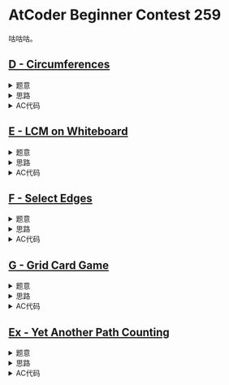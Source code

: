 # AtCoder Beginner Contest 259

咕咕咕。

## [D - Circumferences](https://atcoder.jp/contests/abc259/tasks/abc259_d)

<details>
<summary>题意</summary>

给定$n$个园$(x_i, y_i, r_i)$以及起点$(sx, sy)$和终点$(tx, ty)$。

问只在给定圆的圆周上移动，能否从起点移动至终点。

其中$1 \le n \le 3000, -{10}^9 \le x_i, y_i \le {10}^9, 1 \le r_i \le {10}^9$。

</details>

<details>
<summary>思路</summary>

转换成图论问题，一个圆对应一个节点，如果两个圆之间有交点就在两个节点之间连边，表示可以从一个圆走到另一个圆。

两圆是否有交点就是高中数学。然后这里的可达关系是传递的，所以可以用并查集维护。

如果起点和终点在同一连通块中则可行，反之则无解。

</details>

<details>
<summary>AC代码</summary>

```cpp
// Problem: D - Circumferences
// Contest: AtCoder - AtCoder Beginner Contest 259
// URL: https://atcoder.jp/contests/abc259/tasks/abc259_d
// Memory Limit: 1024 MB
// Time Limit: 2000 ms
//
// Powered by CP Editor (https://cpeditor.org)

#include <bits/stdc++.h>

#define CPPIO std::ios::sync_with_stdio(false), std::cin.tie(0), std::cout.tie(0);
#define freep(p) p ? delete p, p = nullptr, void(1) : void(0)

#ifdef BACKLIGHT
#include "debug.h"
#else
#define logd(...) ;
#endif

using i64 = int64_t;
using u64 = uint64_t;

void solve_case(int Case);

int main(int argc, char* argv[]) {
  CPPIO;
  int T = 1;
  // std::cin >> T;
  for (int t = 1; t <= T; ++t) {
    solve_case(t);
  }
  return 0;
}

void solve_case(int Case) {
  auto dist2 = [](int sx, int sy, int tx, int ty) {
    return i64(1) * (tx - sx) * (tx - sx) + i64(1) * (ty - sy) * (ty - sy);
  };

  auto square = [](int x) { return i64(1) * x * x; };

  auto intersect = [&dist2, &square](const std::array<int, 3>& lhs, const std::array<int, 3>& rhs) {
    auto [x1, y1, r1] = lhs;
    auto [x2, y2, r2] = rhs;
    return dist2(x1, y1, x2, y2) <= square(r1 + r2) &&
           dist2(x1, y1, x2, y2) >= square(std::abs(r1 - r2));
  };

  int n;
  std::cin >> n;

  int sx, sy, tx, ty;
  std::cin >> sx >> sy >> tx >> ty;

  std::vector<int> f(n);
  std::iota(f.begin(), f.end(), 0);
  std::function<int(int)> find = [&](int x) { return x == f[x] ? x : f[x] = find(f[x]); };
  auto merge = [&](int x, int y) {
    x = find(x), y = find(y);
    if (x == y)
      return;
    f[x] = y;
  };

  std::vector<std::array<int, 3>> a(n);
  for (int i = 0; i < n; ++i) {
    int x, y, r;
    std::cin >> x >> y >> r;
    a[i] = {x, y, r};
  }

  for (int i = 0; i < n; ++i) {
    for (int j = i + 1; j < n; ++j) {
      if (intersect(a[i], a[j])) {
        merge(i, j);
      }
    }
  }

  auto belong = [&](int sx, int sy) {
    int z = -1;
    for (int i = 0; i < n; ++i) {
      auto [x, y, r] = a[i];
      if (dist2(sx, sy, x, y) == square(r)) {
        z = find(i);
        break;
      }
    }
    return z;
  };

  int sid = belong(sx, sy), tid = belong(tx, ty);
  std::cout << (sid != -1 && sid == tid ? "Yes" : "No") << "\n";
}

```

</details>


## [E - LCM on Whiteboard](https://atcoder.jp/contests/abc259/tasks/abc259_e)

<details>
<summary>题意</summary>

给定$n$个数字的质因数分解形式，要求将其中某一个数置成1，问操作过后这$n$个数可能的LCM有多少个。

其中$1 \le n \le 2 \times {10}^{5}$。

</details>

<details>
<summary>思路</summary>

假设操作之前，$n$个数字的LCM等于$lcm$。

根据
$$
\operatorname{LCM} = \prod_i p_i^{\max_j(e_j)}
$$

可以得出，如果将某个数字置成1之后，某个$\max_j(e_j)$发生变化，则这个数字对和一个新的LCM一一对应。

还有一种可能是将某个数字置成1之后，$\max_j(e_j)$均未发生变化，这一部分的数字均对应$lcm$。

两部分之和即为答案。

</details>

<details>
<summary>AC代码</summary>

```cpp
// Problem: E - LCM on Whiteboard
// Contest: AtCoder - AtCoder Beginner Contest 259
// URL: https://atcoder.jp/contests/abc259/tasks/abc259_e
// Memory Limit: 1024 MB
// Time Limit: 2000 ms
//
// Powered by CP Editor (https://cpeditor.org)

#include <bits/stdc++.h>

#define CPPIO std::ios::sync_with_stdio(false), std::cin.tie(0), std::cout.tie(0);
#define freep(p) p ? delete p, p = nullptr, void(1) : void(0)

#ifdef BACKLIGHT
#include "debug.h"
#else
#define logd(...) ;
#endif

using i64 = int64_t;
using u64 = uint64_t;

void solve_case(int Case);

int main(int argc, char* argv[]) {
  CPPIO;
  int T = 1;
  // std::cin >> T;
  for (int t = 1; t <= T; ++t) {
    solve_case(t);
  }
  return 0;
}

void solve_case(int Case) {
  int n;
  std::cin >> n;

  std::map<int, std::pair<int, int>> mp;
  std::vector<std::vector<std::pair<int, int>>> a(n);
  for (int i = 0; i < n; ++i) {
    int m;
    std::cin >> m;
    for (int j = 0; j < m; ++j) {
      int p, e;
      std::cin >> p >> e;

      a[i].push_back({p, e});

      if (!mp.count(p)) {
        mp[p] = {e, 1};
      } else {
        if (e > mp[p].first) {
          mp[p] = {e, 1};
        } else if (e == mp[p].first) {
          ++mp[p].second;
        }
      }
    }
  }

  int ans = 0, delta = 0;
  for (int i = 0; i < n; ++i) {
    bool flag = false;
    for (auto [p, e] : a[i]) {
      if (e == mp[p].first && mp[p].second == 1) {
        flag = true;
      }
    }
    if (flag)
      ++ans;
    else
      delta = 1;
  }

  std::cout << ans + delta << "\n";
}

```

</details>

## [F - Select Edges](https://atcoder.jp/contests/abc259/tasks/abc259_f)

<details>
<summary>题意</summary>

给定一棵$n$个节点的树，边带权。

考虑选出一些边，要求至多选择$d_i$条一端为节点$i$的边。

问选出来的边的最大边权和。

其中$2 \le n \le 3 \times {10}^5$。

</details>

<details>
<summary>思路</summary>

一开始猜了个假结论，即一个类似Kruscal的贪心，然后WA了。

然后就想到了DP，不妨令节点$1$为根，记$dp_{i, 0/1}$表示以$i$为根的子树中，是否还有余量选择指向$i$父亲的边，的最大边权和。易得$\max(dp_{1, 0}, dp_{1, 1})$即为答案。

对于节点$u$，记其子节点的集合为$V$，则$dp_{u,0/1}$可以只从$V$转移得到。

然后这里的转移可以贪心搞。

具体就是对于$v \in V$，节点$v$可以提供两种方案：收益为$dp_{v, 0}$代价为0以及收益为$w + dp_{v, 1}$代价为1。

$dp_{u, 0}$可以看成至多花费$d_u$的代价的最大收益，$dp_{u, 1}$可以看成至多花费$d_u - 1$的代价的最大收益。

当$d_u = 0$时令$dp_{u, 1}$为$-\infin$。

可以先将所有$dp_{v, 0}$累加起来，问题转化成可以花费1的代价额外增加$w + dp_{v, 1} - dp_{v, 0}$的收益，然后排个序贪心搞就可以了。

</details>

<details>
<summary>AC代码</summary>

```cpp
// Problem: F - Select Edges
// Contest: AtCoder - AtCoder Beginner Contest 259
// URL: https://atcoder.jp/contests/abc259/tasks/abc259_f
// Memory Limit: 1024 MB
// Time Limit: 3000 ms
//
// Powered by CP Editor (https://cpeditor.org)

#include <bits/stdc++.h>

#define CPPIO std::ios::sync_with_stdio(false), std::cin.tie(0), std::cout.tie(0);
#define freep(p) p ? delete p, p = nullptr, void(1) : void(0)

#ifdef BACKLIGHT
#include "debug.h"
#else
#define logd(...) ;
#endif

using i64 = int64_t;
using u64 = uint64_t;

void solve_case(int Case);

int main(int argc, char* argv[]) {
  CPPIO;
  int T = 1;
  // std::cin >> T;
  for (int t = 1; t <= T; ++t) {
    solve_case(t);
  }
  return 0;
}

struct Edge {
  int v, w;
  Edge() {}
  Edge(int _v, int _w) : v(_v), w(_w) {}
  bool operator<(const Edge& e) const { return w > e.w; }
};

void solve_case(int Case) {
  int n;
  std::cin >> n;

  std::vector<int> d(n);
  for (int i = 0; i < n; ++i)
    std::cin >> d[i];

  std::vector<std::vector<Edge>> g(n);
  for (int i = 0; i < n - 1; ++i) {
    int u, v, w;
    std::cin >> u >> v >> w;
    --u, --v;
    g[u].push_back(Edge(v, w));
    g[v].push_back(Edge(u, w));
  }

  std::vector<std::vector<i64>> dp(n, std::vector<i64>(2, 0));
  std::function<void(int, int)> dfs = [&](int u, int f) {
    std::vector<i64> W;

    i64 x = 0;
    for (auto [v, w] : g[u]) {
      if (v == f)
        continue;
      dfs(v, u);

      x += dp[v][0];

      if (w > 0 && d[u] > 0 && d[v] > 0) {
        W.push_back(w + dp[v][1] - dp[v][0]);
      }
    }

    if (d[u] == 0) {
      dp[u][0] = x;
      dp[u][1] = -0x3f3f3f3f3f3f3f3f;
      return;
    }

    std::sort(W.begin(), W.end(), std::greater<int>());

    dp[u][0] = dp[u][1] = x;

    for (int i = 0; i < std::min(d[u], (int)W.size()); ++i)
      if (W[i] > 0)
        dp[u][0] += W[i];

    for (int i = 0; i < std::min(d[u] - 1, (int)W.size()); ++i)
      if (W[i] > 0)
        dp[u][1] += W[i];
  };
  dfs(1, 1);

  std::cout << dp[1][0] << "\n";
}

```

</details>

## [G - Grid Card Game](https://atcoder.jp/contests/abc259/tasks/abc259_g)

<details>
<summary>题意</summary>

给定一个$n$行$m$列的矩阵，可以选择其中些行和列，收益计算方式如下:
- 若存在$a_{i, j} < 0$且同时选择了第$i$行和第$j$列，则收益为$- \infin$。
- 否则，收益为被至少选中一次的元素之和。

问最大收益。

其中$1 \le n, m \le 100$。

</details>

<details>
<summary>思路</summary>

统计行元素和，记为$r_i$；统计列元素和，记为$c_j$。

由于可以全部不选从而使得收益为$0$，如果$r_i < 0$则不可能会选择这一行，列同理。

先不考虑重复部分，此时的最佳方案就是将所有收益为正的行和列都选择。但是由于所选行和列之间存在交集，还需要扣去一些重复计算的值。现在问题转化成让扣去的值最小。

根据以下规则建图：
- 若$r_i$大于$0$则从$S$向第$i$行连边，容量为$r_i$，表示选第$i$行。
- 若$c_j$大于$0$则从第$j$列向$T$连边，容量为$c_j$，表示选第$j$列。
- 若$a_{i, j}$大于等于$0$则从第$i$行向第$j$列连边，容量为$a_{i, j}$，表示同时选择第$i$行和第$j$列。
- 若$a_{i, j}$小于$0$则从第$i$行向第$j$列连边，容量为$+\infin$，表示同时选择第$i$行和第$j$列。

如果同时选了第$i$行和第$j$列，那么收益就应当扣去$a_{i, j}$，相当于割掉图中的一条边；如果没有选某一行，那么收益就应当扣去$r_i$，相当于割掉图中的一条边；列同理。问题转化为在图中删去一些边使得$S$和$T$不连通且割掉的边权和最小，这个就是最小割。

然后根据最大流最小割定理，Dinic跑个最大流完事。

</details>

<details>
<summary>AC代码</summary>

```cpp
// Problem: G - Grid Card Game
// Contest: AtCoder - AtCoder Beginner Contest 259
// URL: https://atcoder.jp/contests/abc259/tasks/abc259_g
// Memory Limit: 1024 MB
// Time Limit: 2000 ms
//
// Powered by CP Editor (https://cpeditor.org)

#include <bits/stdc++.h>

#define CPPIO std::ios::sync_with_stdio(false), std::cin.tie(0), std::cout.tie(0);
#define freep(p) p ? delete p, p = nullptr, void(1) : void(0)

#ifdef BACKLIGHT
#include "debug.h"
#else
#define logd(...) ;
#endif

using i64 = int64_t;
using u64 = uint64_t;

void solve_case(int Case);

int main(int argc, char* argv[]) {
  CPPIO;
  int T = 1;
  // std::cin >> T;
  for (int t = 1; t <= T; ++t) {
    solve_case(t);
  }
  return 0;
}

template <typename CapacityType>
class MaxFlowGraph {
  struct Edge {
    int from, to;
    CapacityType capacity, flow;
    Edge() {}
    Edge(int _from, int _to, CapacityType _capacity, CapacityType _flow)
        : from(_from), to(_to), capacity(_capacity), flow(_flow) {}
  };

  int n_;
  int m_;
  std::vector<Edge> edges_;
  std::vector<std::vector<int>> adjacent_;

 public:
  explicit MaxFlowGraph(int n) : n_(n), m_(0), edges_(0), adjacent_(n) {}

  void AddEdge(int from, int to, CapacityType capacity) {
    assert(0 <= from and from < n_);
    assert(0 <= to and to < n_);

    edges_.emplace_back(from, to, capacity, 0);
    adjacent_[from].push_back(m_);
    ++m_;

    edges_.emplace_back(to, from, 0, 0);
    adjacent_[to].push_back(m_);
    ++m_;
  }

  CapacityType Dinic(int src, int dst) {
    const static CapacityType INF = std::numeric_limits<CapacityType>::max();
    std::vector<int> level(n_);
    std::vector<int> start_index(n_);

    std::function<bool()> bfs = [&]() -> bool {
      std::fill(level.begin(), level.end(), -1);

      std::queue<int> q;
      q.push(src);
      level[src] = 0;

      while (!q.empty()) {
        int u = q.front();
        q.pop();

        for (int edge_id : adjacent_[u]) {
          auto [from, to, capacity, flow] = edges_[edge_id];
          CapacityType residual_capacity = capacity - flow;
          if (residual_capacity > 0 && level[to] == -1) {
            level[to] = level[u] + 1;
            if (to == dst)
              break;
            q.push(to);
          }
        }
      }

      return level[dst] != -1;
    };

    std::function<CapacityType(int, CapacityType)> dfs =
        [&](int u, CapacityType max_augment) -> CapacityType {
      if (u == dst)
        return max_augment;

      if (max_augment == 0)
        return 0;

      CapacityType total_augment = 0;
      int i = start_index[u];
      for (; i < (int)adjacent_[u].size(); ++i) {
        int edge_id = adjacent_[u][i];
        auto [from, to, capacity, flow] = edges_[edge_id];
        if (level[to] == level[u] + 1) {
          CapacityType residual_capacity = capacity - flow;
          CapacityType new_augment = dfs(to, std::min(max_augment, residual_capacity));
          if (new_augment <= 0)
            continue;

          max_augment -= new_augment;
          total_augment += new_augment;
          edges_[edge_id].flow += new_augment;
          edges_[edge_id ^ 1].flow -= new_augment;

          if (max_augment == 0)
            break;
        }
      }
      start_index[u] = i;

      if (total_augment == 0)
        level[u] = -1;

      return total_augment;
    };

    CapacityType max_flow = 0;
    while (bfs()) {
      std::fill(start_index.begin(), start_index.end(), 0);
      CapacityType new_flow = dfs(src, INF);
      logd(new_flow);
      max_flow += new_flow;
    }

    return max_flow;
  }
};

void solve_case(int Case) {
  int n, m;
  std::cin >> n >> m;

  std::vector<std::vector<int>> a(n, std::vector<int>(m));
  std::vector<i64> r(n), c(m);
  for (int i = 0; i < n; ++i) {
    for (int j = 0; j < m; ++j) {
      std::cin >> a[i][j];
      r[i] += a[i][j];
      c[j] += a[i][j];
    }
  }

  MaxFlowGraph<i64> g(n + m + 2);
  int s = n + m, t = s + 1;

  i64 sum = 0;
  for (int i = 0; i < n; ++i) {
    if (r[i] > 0) {
      g.AddEdge(s, i, r[i]);
      sum += r[i];
    }
  }
  for (int i = 0; i < m; ++i) {
    if (c[i] > 0) {
      g.AddEdge(n + i, t, c[i]);
      sum += c[i];
    }
  }

  for (int i = 0; i < n; ++i) {
    for (int j = 0; j < m; ++j) {
      if (a[i][j] >= 0) {
        g.AddEdge(i, n + j, a[i][j]);
      } else {
        g.AddEdge(i, n + j, 1e18);
      }
    }
  }

  std::cout << sum - g.Dinic(s, t) << "\n";
}

```

</details>

## [Ex - Yet Another Path Counting](https://atcoder.jp/contests/abc259/tasks/abc259_h)

<details>
<summary>题意</summary>

给定一个$n$行$n$列的矩阵，每个格子带有一种颜色。可以从任意格子出发，但是只能往右或者往下走，可以在任意格子停止。记过程中经过的格子为一条路径，包括开头和结尾。

问满足开头和结尾颜色相同的路径有多少条。

其中$1 \le n \le 400$。

</details>

<details>
<summary>思路</summary>

**方法1**：对于某个颜色$c$，记颜色为$c$的格子的集合为$S(c)$，则分别枚举起点和终点，从起点走到终点的路径数其实就是经典组合数，累加起来就可以得到颜色$c$对答案的贡献。单词时间复杂度$O(|S(c)|^2)$，在格子颜色全部相同时总的复杂度为$O(n^4)$。

**方法2**：对于某个颜色$c$，令$dp_{i, j}$表示从某个颜色为$c$的起点开始走到格子$(i, j)$（颜色不必为$c$）的路径数，颜色为$c$的格子的$dp$之和即为颜色$c$对答案的贡献。那么通过一个$O(n^2)$的DP就可以计算出颜色$c$对答案的贡献。单次时间复杂度$O(n^2)$，在格子颜色两两相异时总的时间复杂度为$O(n^4)$。

两个方法单独工作均可能被卡超时，但是两者结合起来就可以将时间复杂度控制在$O(n^3)$。具体做法就是当$|S(c)| \le n$时用方法1，否则用方法2。

</details>

<details>
<summary>AC代码</summary>

```cpp
// Problem: Ex - Yet Another Path Counting
// Contest: AtCoder - AtCoder Beginner Contest 259
// URL: https://atcoder.jp/contests/abc259/tasks/abc259_h
// Memory Limit: 1024 MB
// Time Limit: 2000 ms
//
// Powered by CP Editor (https://cpeditor.org)

#include <bits/stdc++.h>

#define CPPIO std::ios::sync_with_stdio(false), std::cin.tie(0), std::cout.tie(0);
#define freep(p) p ? delete p, p = nullptr, void(1) : void(0)

#ifdef BACKLIGHT
#include "debug.h"
#else
#define logd(...) ;
#endif

using i64 = int64_t;
using u64 = uint64_t;

void solve_case(int Case);

int main(int argc, char* argv[]) {
  CPPIO;
  int T = 1;
  // std::cin >> T;
  for (int t = 1; t <= T; ++t) {
    solve_case(t);
  }
  return 0;
}

template <typename ValueType, ValueType mod_, typename SupperType = int64_t>
class Modular {
 private:
  ValueType value_;

  ValueType normalize(ValueType value) const {
    if (value >= 0 && value < mod_)
      return value;
    value %= mod_;
    if (value < 0)
      value += mod_;
    return value;
  }

  ValueType power(ValueType value, size_t exponent) const {
    ValueType result = 1;
    ValueType base = value;
    while (exponent) {
      if (exponent & 1)
        result = SupperType(result) * base % mod_;
      base = SupperType(base) * base % mod_;
      exponent >>= 1;
    }
    return result;
  }

 public:
  Modular() : value_(0) {}

  Modular(const ValueType& value) : value_(normalize(value)) {}

  ValueType value() const { return value_; }

  Modular inv() const { return Modular(power(value_, mod_ - 2)); }

  Modular power(size_t exponent) const { return Modular(power(value_, exponent)); }

  friend Modular operator+(const Modular& lhs, const Modular& rhs) {
    ValueType result = lhs.value() + rhs.value() >= mod_ ? lhs.value() + rhs.value() - mod_
                                                         : lhs.value() + rhs.value();
    return Modular(result);
  }

  friend Modular operator-(const Modular& lhs, const Modular& rhs) {
    ValueType result = lhs.value() - rhs.value() < 0 ? lhs.value() - rhs.value() + mod_
                                                     : lhs.value() - rhs.value();
    return Modular(result);
  }

  friend Modular operator*(const Modular& lhs, const Modular& rhs) {
    ValueType result = SupperType(1) * lhs.value() * rhs.value() % mod_;
    return Modular(result);
  }

  friend Modular operator/(const Modular& lhs, const Modular& rhs) {
    ValueType result = SupperType(1) * lhs.value() * rhs.inv().value() % mod_;
    return Modular(result);
  }
};
template <typename StreamType, typename ValueType, ValueType mod, typename SupperType = int64_t>
StreamType& operator<<(StreamType& out, const Modular<ValueType, mod, SupperType>& modular) {
  return out << modular.value();
}
template <typename StreamType, typename ValueType, ValueType mod, typename SupperType = int64_t>
StreamType& operator>>(StreamType& in, Modular<ValueType, mod, SupperType>& modular) {
  ValueType value;
  in >> value;
  modular = Modular<ValueType, mod, SupperType>(value);
  return in;
}
// using Mint = Modular<int, 1'000'000'007>;
using Mint = Modular<int, 998'244'353>;

class Binom {
 private:
  std::vector<Mint> f, g;

 public:
  Binom(int n) {
    f.resize(n + 1);
    g.resize(n + 1);

    f[0] = Mint(1);
    for (int i = 1; i <= n; ++i)
      f[i] = f[i - 1] * Mint(i);
    g[n] = f[n].inv();
    for (int i = n - 1; i >= 0; --i)
      g[i] = g[i + 1] * Mint(i + 1);
  }
  Mint operator()(int n, int m) {
    if (n < 0 || m < 0 || m > n)
      return Mint(0);
    return f[n] * g[m] * g[n - m];
  }
} binom(400 * 2 + 5);

void solve_case(int Case) {
  int n;
  std::cin >> n;

  std::vector<std::vector<int>> a(n + 1, std::vector<int>(n + 1));
  std::vector<std::vector<std::pair<int, int>>> C(n * n + 1);
  for (int i = 1; i <= n; ++i) {
    for (int j = 1; j <= n; ++j) {
      std::cin >> a[i][j];
      C[a[i][j]].push_back(std::make_pair(i, j));
    }
  }

  auto solve1 = [&](int c) {
    Mint result(0);
    int n = C[c].size();
    for (int i = 0; i < n; ++i) {
      for (int j = 0; j < n; ++j) {
        int dx = C[c][j].first - C[c][i].first;
        int dy = C[c][j].second - C[c][i].second;
        if (dx >= 0 && dy >= 0) {
          logd(C[c][i], C[c][j]);
          result = result + binom(dx + dy, dy);
        }
      }
    }
    return result;
  };

  auto solve2 = [&](int c) {
    Mint result(0);
    std::vector<std::vector<Mint>> dp(n + 1, std::vector<Mint>(n + 1, Mint(0)));
    for (int i = 1; i <= n; ++i) {
      for (int j = 1; j <= n; ++j) {
        dp[i][j] = dp[i - 1][j] + dp[i][j - 1];
        if (a[i][j] == c) {
          dp[i][j] = dp[i][j] + Mint(1);
          result = result + dp[i][j];
        }
      }
    }
    return result;
  };

  Mint ans(0);
  for (int c = 1; c <= n * n; ++c) {
    if (C[c].size() <= n) {
      ans = ans + solve1(c);
      logd(c, 1, ans.value());
    } else {
      ans = ans + solve2(c);
      logd(c, 2, ans.value());
    }
  }

  std::cout << ans.value() << "\n";
}

```

</details>